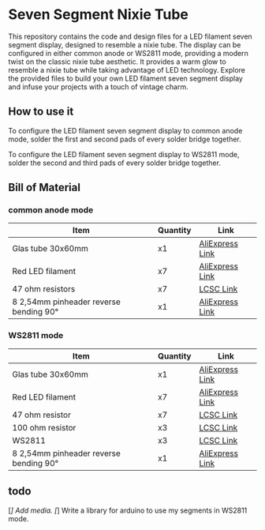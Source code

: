 # Seven Segment Nixie Tube
 This repository contains the code and design files for a LED filament seven segment display, designed to resemble a nixie tube. The display can be configured in either common anode or WS2811 mode, providing a modern twist on the classic nixie tube aesthetic. It provides a warm glow to resemble a nixie tube while taking advantage of LED technology. Explore the provided files to build your own LED filament seven segment display and infuse your projects with a touch of vintage charm.
## How to use it 
To configure the LED filament seven segment display to common anode mode, solder the first and second pads of every solder bridge together.

To configure the LED filament seven segment display to WS2811 mode, solder the second and third pads of every solder bridge together.
## Bill of Material
### common anode mode

| Item                                   | Quantity | Link                                                                                                                                                       |
|----------------------------------------|----------|------------------------------------------------------------------------------------------------------------------------------------------------------------|
| Glas tube 30x60mm                      | x1       | [AliExpress Link](https://nl.aliexpress.com/item/32813289039.html?spm=a2g0o.order_list.order_list_main.5.21ef79d2e9LWZz&gatewayAdapt=glo2nld)                    |
| Red LED filament                       | x7       | [AliExpress Link](https://nl.aliexpress.com/item/1005003834518235.html?spm=a2g0o.order_list.order_list_main.10.21ef79d2e9LWZz&gatewayAdapt=glo2nld-)              |
| 47 ohm resistors                       | x7       | [LCSC Link](https://www.lcsc.com/product-detail/_UNI-ROYAL-Uniroyal-Elec-_C25315.html)                                                                    |
| 8 2,54mm pinheader reverse bending 90° | x1       | [AliExpress Link](https://nl.aliexpress.com/item/4000660389713.html?spm=a2g0o.productlist.main.5.6b8d804dlred9v&algo_pvid=283ea269-678a-498f-bd60-9fb64c34b0f6&algo_exp_id=283ea269-678a-498f-bd60-9fb64c34b0f6-2&pdp_npi=3%40dis%21EUR%210.67%210.62%21%21%21%21%21%402100b18f16839900715117374d078a%2110000005517155325%21sea%21BE%213754600235&curPageLogUid=IQMuIH5lTEpR) |

### WS2811 mode

| Item                                   | Quantity | Link                                                                                                                                                       |
|----------------------------------------|----------|------------------------------------------------------------------------------------------------------------------------------------------------------------|
| Glas tube 30x60mm                      | x1       | [AliExpress Link](https://nl.aliexpress.com/item/32813289039.html?spm=a2g0o.order_list.order_list_main.5.21ef79d2e9LWZz&gatewayAdapt=glo2nld)                    |
| Red LED filament                       | x7       | [AliExpress Link](https://nl.aliexpress.com/item/1005003834518235.html?spm=a2g0o.order_list.order_list_main.10.21ef79d2e9LWZz&gatewayAdapt=glo2nld)              |
| 47 ohm resistor                        | x7       | [LCSC Link](https://www.lcsc.com/product-detail/_UNI-ROYAL-Uniroyal-Elec-_C25315.html)                                                                    |
| 100 ohm resistor                       | x3       | [LCSC Link](https://www.lcsc.com/product-detail/_UNI-ROYAL-Uniroyal-Elec-_C17408.html)                                                                    |
| WS2811                                 | x3       | [LCSC Link](https://www.lcsc.com/product-detail/LED-Drivers_Worldsemi-WS2811_C114581.html)                                                                |
| 8 2,54mm pinheader reverse bending 90° | x1       | [AliExpress Link](https://nl.aliexpress.com/item/4000660389713.html?spm=a2g0o.productlist.main.5.6b8d804dlred9v&algo_pvid=283ea269-678a-498f-bd60-9fb64c34b0f6&algo_exp_id=283ea269-678a-498f-bd60-9fb64c34b0f6-2&pdp_npi=3%40dis%21EUR%210.67%210.62%21%21%21%21%21%402100b18f16839900715117374d078a%2110000005517155325%21sea%21BE%213754600235&curPageLogUid=IQMuIH5lTEpR) |

## todo
[_] Add media.
[_] Write a library for arduino to use my segments in WS2811 mode.
